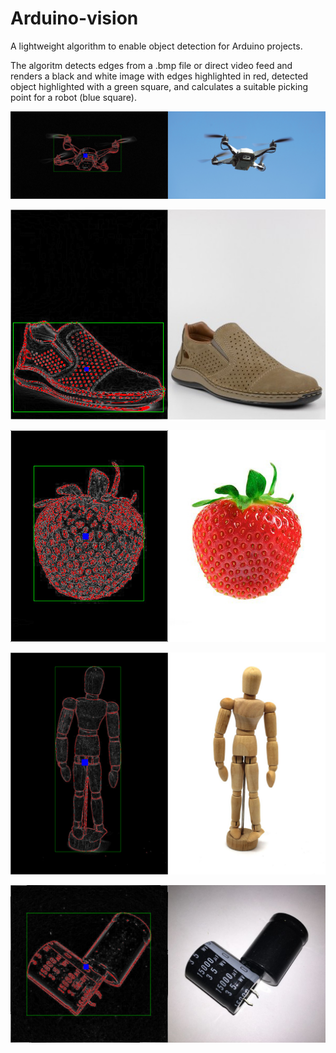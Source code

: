 # Arduino-vision
A lightweight algorithm to enable object detection for Arduino projects.

The algoritm detects edges from a .bmp file or direct video feed and renders
a black and white image with edges highlighted in red, detected object highlighted
with a green square, and calculates a suitable picking point for a robot (blue square).


![](images/Object%20Recognition-1.jpg)

![](images/Object%20Recognition-2.jpg)

![](images/Object%20Recognition-3.jpg)

![](images/Object%20Recognition-4.jpg)

![](images/Object%20Recognition-5.jpg)
